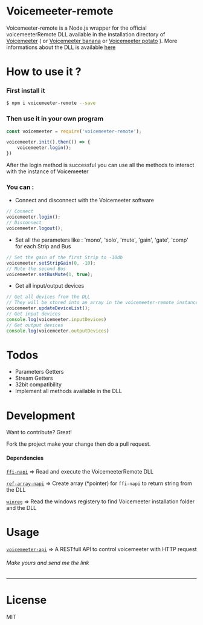 # Voicemeeter-remote

Voicemeeter-remote is a Node.js wrapper for the official voicemeeterRemote DLL available in the installation directory of [Voicemeeter][voicemeeter] ( or [Voicemeeter banana][voicemeeter-banana] or [Voicemeeter potato][voicemeeter-potato] ). More informations about the DLL is available [here](https://forum.vb-audio.com/viewtopic.php?f=8&t=346)

# How to use it ?
### First install it

```sh
$ npm i voicemeeter-remote --save
```
### Then use it in your own program

```js
const voicemeeter = require('voicemeeter-remote');

voicemeeter.init().then(() => {
    voicemeeter.login();
})
```

After the login method is successful you can use all the methods to interact with the instance of Voicemeeter

### You can :
   - Connect and disconnect with the Voicemeeter software
```js
// Connect
voicemeeter.login();
// Disconnect
voicemeeter.logout();
```

  - Set all the parameters like : 'mono', 'solo', 'mute', 'gain', 'gate', 'comp' for each Strip and Bus
```js
// Set the gain of the first Strip to -10db
voicemeeter.setStripGain(0, -10);
// Mute the second Bus
voicemeeter.setBusMute(1, true);
```
   - Get all input/output devices
```js
// Get all devices from the DLL
// They will be stored into an array in the voicemeeter-remote instance
voicemeeter.updateDeviceList();
// Get input devices
console.log(voicemeeter.inputDevices)
// Get output devices
console.log(voicemeeter.outputDevices)
```

# Todos
- Parameters Getters
- Stream Getters
- 32bit compatibility
- Implement all methods available in the DLL

# Development

Want to contribute? Great!

Fork the project make your change then do a pull request.

#### Dependencies

[`ffi-napi`][ffi-napi] => Read and execute the VoicemeeterRemote DLL

[`ref-array-napi`][ref-array-napi] => Create array (*pointer) for `ffi-napi` to return string from the DLL

[`winreg`][winreg] => Read the windows registery to find Voicemeeter installation folder and the DLL

# Usage
[`voicemeeter-api`][voicemeeter-api] => A RESTfull API to control voicemeeter with HTTP request

###### Make yours and send me the link

----
# License

MIT

   [voicemeeter]: <https://www.vb-audio.com/Voicemeeter/index.htm>
   [voicemeeter-banana]: <https://www.vb-audio.com/Voicemeeter/banana.htm>
   [voicemeeter-potato]: <https://www.vb-audio.com/Voicemeeter/potato.htm>
   [voicemeeter-api]: <https://github.com/Mikatux/voicemeeter-api>
   [ffi-napi]: <https://www.npmjs.com/package/ffi-napi>
   [ref-array-napi]: <https://www.npmjs.com/package/ref-array-napi>
   [winreg]: <https://www.npmjs.com/package/winreg>